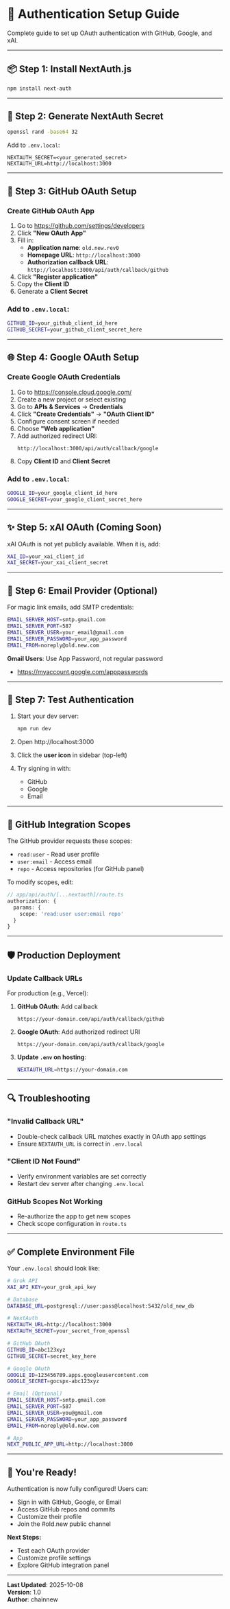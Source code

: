 # 🔐 Authentication Setup Guide

Complete guide to set up OAuth authentication with GitHub, Google, and xAI.

---

## 📦 Step 1: Install NextAuth.js

```bash
npm install next-auth
```

---

## 🔑 Step 2: Generate NextAuth Secret

```bash
openssl rand -base64 32
```

Add to `.env.local`:
```
NEXTAUTH_SECRET=<your_generated_secret>
NEXTAUTH_URL=http://localhost:3000
```

---

## 🐙 Step 3: GitHub OAuth Setup

### Create GitHub OAuth App

1. Go to https://github.com/settings/developers
2. Click **"New OAuth App"**
3. Fill in:
   - **Application name**: `old.new.rev0`
   - **Homepage URL**: `http://localhost:3000`
   - **Authorization callback URL**: `http://localhost:3000/api/auth/callback/github`
4. Click **"Register application"**
5. Copy the **Client ID**
6. Generate a **Client Secret**

### Add to `.env.local`:

```bash
GITHUB_ID=your_github_client_id_here
GITHUB_SECRET=your_github_client_secret_here
```

---

## 🌐 Step 4: Google OAuth Setup

### Create Google OAuth Credentials

1. Go to https://console.cloud.google.com/
2. Create a new project or select existing
3. Go to **APIs & Services** → **Credentials**
4. Click **"Create Credentials"** → **"OAuth Client ID"**
5. Configure consent screen if needed
6. Choose **"Web application"**
7. Add authorized redirect URI:
   ```
   http://localhost:3000/api/auth/callback/google
   ```
8. Copy **Client ID** and **Client Secret**

### Add to `.env.local`:

```bash
GOOGLE_ID=your_google_client_id_here
GOOGLE_SECRET=your_google_client_secret_here
```

---

## ✨ Step 5: xAI OAuth (Coming Soon)

xAI OAuth is not yet publicly available. When it is, add:

```bash
XAI_ID=your_xai_client_id
XAI_SECRET=your_xai_client_secret
```

---

## 📧 Step 6: Email Provider (Optional)

For magic link emails, add SMTP credentials:

```bash
EMAIL_SERVER_HOST=smtp.gmail.com
EMAIL_SERVER_PORT=587
EMAIL_SERVER_USER=your_email@gmail.com
EMAIL_SERVER_PASSWORD=your_app_password
EMAIL_FROM=noreply@old.new.com
```

**Gmail Users**: Use App Password, not regular password
- https://myaccount.google.com/apppasswords

---

## 🎯 Step 7: Test Authentication

1. Start your dev server:
   ```bash
   npm run dev
   ```

2. Open http://localhost:3000

3. Click the **user icon** in sidebar (top-left)

4. Try signing in with:
   - GitHub
   - Google  
   - Email

---

## 🔗 GitHub Integration Scopes

The GitHub provider requests these scopes:
- `read:user` - Read user profile
- `user:email` - Access email
- `repo` - Access repositories (for GitHub panel)

To modify scopes, edit:
```typescript
// app/api/auth/[...nextauth]/route.ts
authorization: {
  params: {
    scope: 'read:user user:email repo'
  }
}
```

---

## 🛡️ Production Deployment

### Update Callback URLs

For production (e.g., Vercel):

1. **GitHub OAuth**: Add callback
   ```
   https://your-domain.com/api/auth/callback/github
   ```

2. **Google OAuth**: Add authorized redirect URI
   ```
   https://your-domain.com/api/auth/callback/google
   ```

3. **Update `.env` on hosting**:
   ```bash
   NEXTAUTH_URL=https://your-domain.com
   ```

---

## 🔍 Troubleshooting

### "Invalid Callback URL"
- Double-check callback URL matches exactly in OAuth app settings
- Ensure `NEXTAUTH_URL` is correct in `.env.local`

### "Client ID Not Found"
- Verify environment variables are set correctly
- Restart dev server after changing `.env.local`

### GitHub Scopes Not Working
- Re-authorize the app to get new scopes
- Check scope configuration in `route.ts`

---

## ✅ Complete Environment File

Your `.env.local` should look like:

```bash
# Grok API
XAI_API_KEY=your_grok_api_key

# Database
DATABASE_URL=postgresql://user:pass@localhost:5432/old_new_db

# NextAuth
NEXTAUTH_URL=http://localhost:3000
NEXTAUTH_SECRET=your_secret_from_openssl

# GitHub OAuth
GITHUB_ID=abc123xyz
GITHUB_SECRET=secret_key_here

# Google OAuth  
GOOGLE_ID=123456789.apps.googleusercontent.com
GOOGLE_SECRET=gocspx-abc123xyz

# Email (Optional)
EMAIL_SERVER_HOST=smtp.gmail.com
EMAIL_SERVER_PORT=587
EMAIL_SERVER_USER=you@gmail.com
EMAIL_SERVER_PASSWORD=your_app_password
EMAIL_FROM=noreply@old.new.com

# App
NEXT_PUBLIC_APP_URL=http://localhost:3000
```

---

## 🎉 You're Ready!

Authentication is now fully configured! Users can:
- Sign in with GitHub, Google, or Email
- Access GitHub repos and commits
- Customize their profile
- Join the #old.new public channel

**Next Steps:**
- Test each OAuth provider
- Customize profile settings
- Explore GitHub integration panel

---

**Last Updated**: 2025-10-08  
**Version**: 1.0  
**Author**: chainnew
